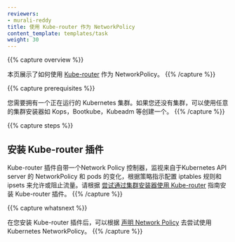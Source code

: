 ```yaml
---
reviewers:
- murali-reddy
title: 使用 Kube-router 作为 NetworkPolicy
content_template: templates/task
weight: 30
---
```


{{% capture overview %}}
<!-- This page shows how to use [Kube-router](https://github.com/cloudnativelabs/kube-router) for NetworkPolicy. -->
本页展示了如何使用 [Kube-router](https://github.com/cloudnativelabs/kube-router) 作为 NetworkPolicy。
{{% /capture %}}

{{% capture prerequisites %}}
<!-- You need to have a Kubernetes cluster running. If you do not already have a cluster, you can create one by using any of the cluster installers like Kops, Bootkube, Kubeadm etc. -->

您需要拥有一个正在运行的 Kubernetes 集群。如果您还没有集群，可以使用任意的集群安装器如 Kops，Bootkube，Kubeadm 等创建一个。
{{% /capture %}}

{{% capture steps %}}
<!-- ## Installing Kube-router addon
The Kube-router Addon comes with a Network Policy Controller that watches Kubernetes API server for any NetworkPolicy and pods updated and configures iptables rules and ipsets to allow or block traffic as directed by the policies. Please follow the [trying Kube-router with cluster installers](https://www.kube-router.io/docs/user-guide/#try-kube-router-with-cluster-installers) guide to install Kube-router addon. -->

## 安装 Kube-router 插件
Kube-router 插件自带一个Network Policy 控制器，监视来自于Kubernetes API server 的 NetworkPolicy 和 pods 的变化，根据策略指示配置 iptables 规则和 ipsets 来允许或阻止流量。请根据 [尝试通过集群安装器使用 Kube-router](https://www.kube-router.io/docs/user-guide/#try-kube-router-with-cluster-installers) 指南安装 Kube-router 插件。
{{% /capture %}}

{{% capture whatsnext %}}
<!-- Once you have installed the Kube-router addon, you can follow the [Declare Network Policy](/docs/tasks/administer-cluster/declare-network-policy/) to try out Kubernetes NetworkPolicy. -->
在您安装 Kube-router 插件后，可以根据 [声明 Network Policy](/docs/tasks/administer-cluster/declare-network-policy/) 去尝试使用 Kubernetes NetworkPolicy。
{{% /capture %}}